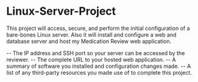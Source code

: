 # Linux-Server-Project
This project will access, secure, and perform the initial configuration of a bare-bones Linux server.  Also it will install and configure a web and database server and host my Medication Review web application.

 -- The IP address and SSH port so your server can be accessed by the reviewer.
 -- The complete URL to your hosted web application.
 -- A summary of software you installed and configuration changes made.
 -- A list of any third-party resources you made use of to complete this project.
